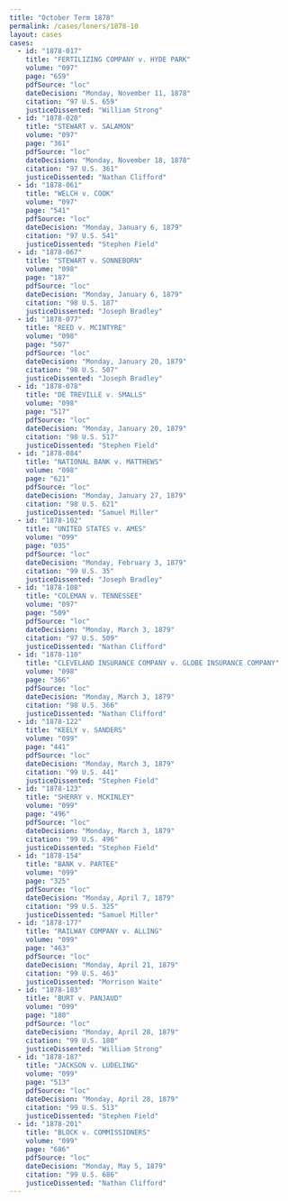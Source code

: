 ```yaml
---
title: "October Term 1878"
permalink: /cases/loners/1878-10
layout: cases
cases:
  - id: "1878-017"
    title: "FERTILIZING COMPANY v. HYDE PARK"
    volume: "097"
    page: "659"
    pdfSource: "loc"
    dateDecision: "Monday, November 11, 1878"
    citation: "97 U.S. 659"
    justiceDissented: "William Strong"
  - id: "1878-020"
    title: "STEWART v. SALAMON"
    volume: "097"
    page: "361"
    pdfSource: "loc"
    dateDecision: "Monday, November 18, 1878"
    citation: "97 U.S. 361"
    justiceDissented: "Nathan Clifford"
  - id: "1878-061"
    title: "WELCH v. COOK"
    volume: "097"
    page: "541"
    pdfSource: "loc"
    dateDecision: "Monday, January 6, 1879"
    citation: "97 U.S. 541"
    justiceDissented: "Stephen Field"
  - id: "1878-067"
    title: "STEWART v. SONNEBORN"
    volume: "098"
    page: "187"
    pdfSource: "loc"
    dateDecision: "Monday, January 6, 1879"
    citation: "98 U.S. 187"
    justiceDissented: "Joseph Bradley"
  - id: "1878-077"
    title: "REED v. MCINTYRE"
    volume: "098"
    page: "507"
    pdfSource: "loc"
    dateDecision: "Monday, January 20, 1879"
    citation: "98 U.S. 507"
    justiceDissented: "Joseph Bradley"
  - id: "1878-078"
    title: "DE TREVILLE v. SMALLS"
    volume: "098"
    page: "517"
    pdfSource: "loc"
    dateDecision: "Monday, January 20, 1879"
    citation: "98 U.S. 517"
    justiceDissented: "Stephen Field"
  - id: "1878-084"
    title: "NATIONAL BANK v. MATTHEWS"
    volume: "098"
    page: "621"
    pdfSource: "loc"
    dateDecision: "Monday, January 27, 1879"
    citation: "98 U.S. 621"
    justiceDissented: "Samuel Miller"
  - id: "1878-102"
    title: "UNITED STATES v. AMES"
    volume: "099"
    page: "035"
    pdfSource: "loc"
    dateDecision: "Monday, February 3, 1879"
    citation: "99 U.S. 35"
    justiceDissented: "Joseph Bradley"
  - id: "1878-108"
    title: "COLEMAN v. TENNESSEE"
    volume: "097"
    page: "509"
    pdfSource: "loc"
    dateDecision: "Monday, March 3, 1879"
    citation: "97 U.S. 509"
    justiceDissented: "Nathan Clifford"
  - id: "1878-110"
    title: "CLEVELAND INSURANCE COMPANY v. GLOBE INSURANCE COMPANY"
    volume: "098"
    page: "366"
    pdfSource: "loc"
    dateDecision: "Monday, March 3, 1879"
    citation: "98 U.S. 366"
    justiceDissented: "Nathan Clifford"
  - id: "1878-122"
    title: "KEELY v. SANDERS"
    volume: "099"
    page: "441"
    pdfSource: "loc"
    dateDecision: "Monday, March 3, 1879"
    citation: "99 U.S. 441"
    justiceDissented: "Stephen Field"
  - id: "1878-123"
    title: "SHERRY v. MCKINLEY"
    volume: "099"
    page: "496"
    pdfSource: "loc"
    dateDecision: "Monday, March 3, 1879"
    citation: "99 U.S. 496"
    justiceDissented: "Stephen Field"
  - id: "1878-154"
    title: "BANK v. PARTEE"
    volume: "099"
    page: "325"
    pdfSource: "loc"
    dateDecision: "Monday, April 7, 1879"
    citation: "99 U.S. 325"
    justiceDissented: "Samuel Miller"
  - id: "1878-177"
    title: "RAILWAY COMPANY v. ALLING"
    volume: "099"
    page: "463"
    pdfSource: "loc"
    dateDecision: "Monday, April 21, 1879"
    citation: "99 U.S. 463"
    justiceDissented: "Morrison Waite"
  - id: "1878-183"
    title: "BURT v. PANJAUD"
    volume: "099"
    page: "180"
    pdfSource: "loc"
    dateDecision: "Monday, April 28, 1879"
    citation: "99 U.S. 180"
    justiceDissented: "William Strong"
  - id: "1878-187"
    title: "JACKSON v. LUDELING"
    volume: "099"
    page: "513"
    pdfSource: "loc"
    dateDecision: "Monday, April 28, 1879"
    citation: "99 U.S. 513"
    justiceDissented: "Stephen Field"
  - id: "1878-201"
    title: "BLOCK v. COMMISSIONERS"
    volume: "099"
    page: "686"
    pdfSource: "loc"
    dateDecision: "Monday, May 5, 1879"
    citation: "99 U.S. 686"
    justiceDissented: "Nathan Clifford"
---
```

